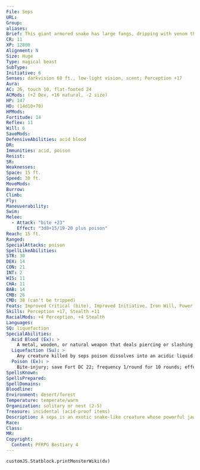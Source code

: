 ```yaml
---
File: Seps
URL: 
Group: 
aliases: 
Brief: This giant armored snake has large fangs, dripping with venom that hisses when it spatters on the ground.
CR: 11
XP: 12800
Alignment: N
Size: Huge
Type: magical beast
SubType: 
Initiative: 6
Senses: darkvision 60 ft., low-light vision, scent; Perception +17
Aura: 
AC: 26, touch 10, flat-footed 24
ACMods: (+2 Dex, +16 natural, -2 size)
HP: 147
HD: (14d10+70)
HPMods: 
Fortitude: 14
Reflex: 11
Will: 6
SaveMods: 
DefensiveAbilities: acid blood
DR: 
Immunities: acid, poison
Resist: 
SR: 
Weaknesses: 
Space: 15 ft.
Speed: 30 ft.
MoveMods: 
Burrow: 
Climb: 
Fly: 
Maneuverability: 
Swim: 
Melee: 
  - Attack: "bite +23"
    Effect: "3d8+15/19-20 plus poison"
Reach: 15 ft.
Ranged: 
SpecialAttacks: poison
SpellLikeAbilities: 
STR: 30
DEX: 14
CON: 21
INT: 2
WIS: 11
CHA: 11
BAB: 14
CMB: 26
CMD: 38 (can't be tripped)
Feats: Improved Critical (bite), Improved Initiative, Iron Will, Power Attack, Skill Focus (Perception), Skill Focus (Stealth), Weapon Focus (bite)
Skills: Perception +17, Stealth +11
RacialMods: +4 Perception, +4 Stealth
Languages: 
SQ: liquefaction
SpecialAbilities:
  Acid Blood (Ex): >
    A metal, wooden, or natural weapon that deals piercing or slashing damage to a seps takes 4d6 points of acid damage unless the weapon's wielder succeeds at a DC 22 Reflex save at the listed DC. The DC is Constitution-based.
  Liquefaction (Su): >
    Any creature killed by seps poison dissolves into an acidic liquid that deals 2d6 points of acid damage per round to anything in its square (including the dead creature's equipment).
  Poison (Ex): >
    Bite-injury; save Fort DC 22; frequency 1/round for 10 rounds; effect 1d8 acid damage and 1d4 Con drain; cure 2 consecutive saves.
SpellsKnown: 
SpellsPrepared: 
SpellDomains: 
Bloodline: 
Environment: desert/forest
Temperature: temperate/warm
Organization: solitary or nest (2-5)
Treasure: incidental (acid-proof items)
Description: A seps is an exotic snake-like creature whose powerful jaws contain acidic venom so potent that it quickly dissolves prey into liquid. An adult seps is 30 feet long and weighs 1,500 pounds.
Race: 
Class: 
MR: 
Copyright:
  Content: PFRPG Bestiary 4
---
```

```dataviewjs
customJS.Statblock.printMonsterWiki(dv)
```
